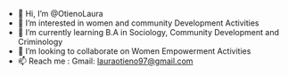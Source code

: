 - 👋 Hi, I’m @OtienoLaura
- 👀 I’m interested in women and community Development Activities
- 🌱 I’m currently learning B.A in Sociology, Community Development and Criminology 
- 💞️ I’m looking to collaborate on Women Empowerment Activities 
- 📫 Reach me : Gmail: lauraotieno97@gmail.com

<!---
OtienoLaura/OtienoLaura is a ✨ special ✨ repository because its `README.md` (this file) appears on your GitHub profile.
You can click the Preview link to take a look at your changes.
--->
